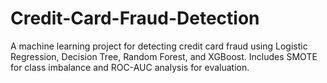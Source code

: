 # Credit-Card-Fraud-Detection
A machine learning project for detecting credit card fraud using Logistic Regression, Decision Tree, Random Forest, and XGBoost. Includes SMOTE for class imbalance and ROC-AUC analysis for evaluation.
